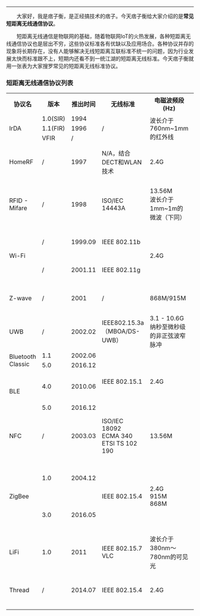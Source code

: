 ----
　　大家好，我是痞子衡，是正经搞技术的痞子。今天痞子衡给大家介绍的是**常见短距离无线通信协议**。  

　　短距离无线通信是物联网的基础，随着物联网IoT的火热发展，各种短距离无线通信协议也是层出不穷，这些协议标准各有优缺以及应用场合。各种协议并存的现象将长期存在，没有人能够解决无线短距离互联标准不统一的问题，因为行业发展太快而标准跟不上，短期内还看不到一统江湖的短距离无线标准。今天痞子衡就用一张表为大家搜罗常见的短距离无线标准协议。  

### 短距离无线通信协议列表

<table><tbody>
    <tr>
        <th>协议名</th>
        <th>版本</th>
        <th>推出时间</th>
        <th>无线标准</th>
        <th>电磁波频段(Hz)</th>
        <th>速率(bps)</th>
        <th>距离(m)</th>
        <th>行业应用</th>
        <th>官方网站</th>
    </tr>
    <tr>
        <td rowspan="3">IrDA</td>
        <td>1.0(SIR)</td>
        <td>1994</td>
        <td rowspan="3">/</td>
        <td rowspan="3">波长介于760nm~1mm的红外线</td>
        <td>115200</td>
        <td rowspan="3">0.1 - 2</td>
        <td rowspan="3">家电遥控器</td>
		<td rowspan="3"><a href="http://www.irda.org/">http://www.irda.org/</a></td>
    </tr>
    <tr>
        <td>1.1(FIR)</td>
        <td>1996</td>
        <td>4M</td>
    </tr>
    <tr>
        <td>VFIR</td>
        <td>/</td>
        <td>16M</td>
    </tr>
    <tr>
        <td>HomeRF</td>
        <td>/</td>
        <td>1997</td>
        <td>N/A，结合DECT和WLAN技术</td>
        <td>2.4G</td>
        <td>2FSK - 1M<br>
		    4FSK - 2M</td>
        <td>100</td>
        <td>物联网、智能家居</td>
		<td></td>
    </tr>
    <tr>
        <td>RFID - Mifare</td>
        <td>/</td>
        <td>1998</td>
        <td>ISO/IEC 14443A</td>
        <td>13.56M<br>
		    波长介于1mm~1m的微波（下同）</td>
        <td>106K</td>
        <td>0.1</td>
        <td>门禁系统、公交卡</td>
		<td><a href="https://www.mifare.net/">https://www.mifare.net/</a></td>
    </tr>
    <tr>
        <td rowspan="2">Wi-Fi</td>
        <td>/</td>
        <td>1999.09</td>
        <td>IEEE 802.11b</td>
        <td rowspan="2">2.4G</td>
        <td>11M</td>
        <td rowspan="2">100</td>
        <td rowspan="2">手持设备、公众场合联网</td>
		<td rowspan="2"><a href="https://www.wi-fi.org/">https://www.wi-fi.org/</a></td>
    </tr>
    <tr>
        <td>/</td>
        <td>2001.11</td>
        <td>IEEE 802.11g</td>
        <td>54M</td>
    </tr>
    <tr>
        <td>Z-wave</td>
        <td>/</td>
        <td>2001</td>
        <td>/</td>
        <td>868M/915M</td>
        <td>9.6K/40K</td>
        <td>30</td>
        <td>照明商业控制</td>
		<td><a href="http://www.z-wave.com/">http://www.z-wave.com/</a></td>
    </tr>
    <tr>
        <td>UWB</td>
        <td>/</td>
        <td>2002.02</td>
        <td>IEEE802.15.3a（MBOA/DS-UWB）</td>
        <td>3.1 - 10.6G<br>
		    纳秒至微秒级的非正弦波窄脉冲</td>
        <td>110M</td>
        <td>10</td>
        <td>精确测距室内定位</td>
		<td><a href="http://www.wimedia.org/">http://www.wimedia.org/</a></td>
    </tr>
    <tr>
        <td rowspan="2">Bluetooth Classic</td>
        <td>1.1</td>
        <td>2002.06</td>
        <td rowspan="4">IEEE 802.15.1</td>
        <td rowspan="4">2.4G</td>
        <td>720K</td>
        <td rowspan="4">Class4: 300<br>
		                Class3: 100<br>
		                Class2: 10<br>
						Class1: 1</td>
        <td rowspan="4">可穿戴设备、物联网</td>
		<td rowspan="4"><a href="https://www.bluetooth.com/">https://www.bluetooth.com/</a></td>
    </tr>
    <tr>
        <td>5.0</td>
        <td>2016.12</td>
        <td>50M</td>
    </tr>
    <tr>
        <td rowspan="2">BLE</td>
        <td>4.0</td>
        <td>2010.06</td>
        <td>1M</td>
    </tr>
    <tr>
        <td>5.0</td>
        <td>2016.12</td>
        <td>2M</td>
    </tr>
    <tr>
        <td>NFC</td>
        <td>/</td>
        <td>2003.03</td>
        <td>ISO/IEC 18092<br>
		    ECMA 340<br>
			ETSI TS 102 190</td>
        <td>13.56M</td>
        <td>106K<br>
		    212K<br>
			424K</td>
        <td>0.1</td>
        <td>身份识别、移动支付</td>
		<td><a href="https://nfc-forum.org/">https://nfc-forum.org/</a></td>
    </tr>
    <tr>
        <td rowspan="2">ZigBee</td>
        <td>1.0</td>
        <td>2004.12</td>
        <td rowspan="2">IEEE 802.15.4</td>
        <td rowspan="2">2.4G<br>
		                915M<br>
		                868M</td>
        <td rowspan="2">250K<br>
		                40K<br>
						20K</td>
        <td rowspan="2">100</td>
        <td rowspan="2">工业自动化、智能楼宇、智能家居</td>
		<td rowspan="2"><a href="http://www.zigbee.org/">http://www.zigbee.org/</a></td>
    </tr>
    <tr>
        <td>3.0</td>
        <td>2016.05</td>
    </tr>
    <tr>
        <td>LiFi</td>
        <td>1.0</td>
        <td>2011</td>
        <td>IEEE 802.15.7 VLC</td>
        <td>波长介于380nm～780nm的可见光</td>
        <td>96M</td>
        <td>10</td>
        <td>实验室研究阶段</td>
		<td><a href="https://purelifi.com/">https://purelifi.com/</a></td>
    </tr>
    <tr>
        <td>Thread</td>
        <td>/</td>
        <td>2014.07</td>
        <td>IEEE 802.15.4</td>
        <td>2.4G</td>
        <td>250K</td>
        <td></td>
        <td>物联网、智能家居</td>
		<td><a href="http://threadgroup.org/">http://threadgroup.org/</a></td>
    </tr>
</table>


